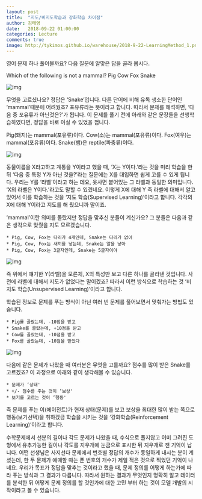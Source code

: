 ```yaml
---
layout: post
title:  "지도/비지도학습과 강화학습 차이점"
author: 김태영
date:   2018-09-22 01:00:00
categories: Lecture
comments: true
image: http://tykimos.github.io/warehouse/2018-9-22-LearningMethod_1.png
---
```


영어 문제 하나 풀어볼까요? 다음 질문에 알맞은 답을 골라 봅시다. 

Which of the following is not a mammal?
Pig
Cow
Fox
Snake

![img](http://tykimos.github.io/warehouse/2018-9-22-LearningMethod_1.png)

무엇을 고르셨나요? 정답은 ‘Snake’입니다. 다른 단어에 비해 유독 생소한 단어인 ‘mammal’때문에 어려웠죠? 포유류라는 뜻이라고 합니다. 따라서 문제를 해석하면, ‘다음 중 포유류가 아닌것은?’가 됩니다. 이 문제를 풀기 전에 아래와 같은 문장들을 선행학습하였다면, 정답을 바로 아실 수 있었을 껍니다.

Pig(돼지)는 mammal(포유류)이다.
Cow(소)는 mammal(포유류)이다.
Fox(여우)는 mammal(포유류)이다.
Snake(뱀)은 reptile(파충류)이다.

![img](http://tykimos.github.io/warehouse/2018-9-22-LearningMethod_2.png)

동물이름을 X라고하고 계통을 Y이라고 했을 때, ‘X는 Y이다.’라는 것을 미리 학습을 한 뒤 ‘다음 중 특정 Y가 아닌 것을?’라는 질문에는 X를 대입하면 쉽게 고를 수 있게 됩니다. 우리는 Y를 ‘라벨'이라고 하는 데요, 옷사면 붙어있는 그 라벨과 동일한 의미입니다. ‘X의 라벨은 Y이다.’라고도 말할 수 있겠네요. 이렇게 X에 대해 Y 즉 라벨에 대해서 알고 있어서 이를 학습하는 것을 ‘지도 학습(Supervised Learning)’이라고 합니다. 각각의 X에 대해 Y이라고 지도를 해 줬으니까 말이죠. 

‘mammal’이란 의미를 몰랐지만 정답을 맞추신 분들이 계신가요? 그 분들은 다음과 같은 생각으로 맞췄을 지도 모르겠습니다. 

    * Pig, Cow, Fox는 다리가 4개인데, Snake는 다리가 없어
    * Pig, Cow, Fox는 새끼를 낳는데, Snake는 알을 낳아
    * Pig, Cow, Fox는 3글자인데, Snake는 5글자이야

![img](http://tykimos.github.io/warehouse/2018-9-22-LearningMethod_3.png)

즉 위에서 얘기한 Y(라벨)을 모른체, X의 특성만 보고 다른 하나를 골라낸 것입니다. 사전에 라벨에 대해서 지도가 없었다는 말이겠죠? 따라서 이런 방식으로 학습하는 것 ‘비지도 학습(Unsupervised Learning)’이라고 합니다.

학습된 정보로 문제를 푸는 방식이 아닌 여러 번 문제를 풀어보면서 맞춰가는 방법도 있습니다.

    * Pig를 골랐는데, -10점을 받고
    * Snake를 골랐는데, +10점을 받고
    * Cow를 골랐는데, -10점을 받고
    * Fox를 골랐는데, -10점을 받았다

![img](http://tykimos.github.io/warehouse/2018-9-22-LearningMethod_4.png)

다음에 같은 문제가 나왔을 때 여러분은 무엇을 고를까요? 점수를 많이 받은 Snake를 고르겠죠? 이 과정으로 아래와 같이 생각해볼 수 있습니다.

    * 문제가 ‘상태'
    * +/- 점수를 주는 것이 ‘보상'
    * 보기를 고르는 것이 ‘행동'
    
즉 문제를 푸는 이(에이전트)가 현재 상태(문제)를 보고 보상을 최대한 많이 받는 쪽으로 행동(보기선택)을 취하겠금 학습을 시키는 것을 ‘강화학습(Reinforcement Learning)’이라고 합니다.

수학문제에서 선분의 길이나 각도 문제가 나왔을 때, 수식으로 풀지않고 이미 그려진 도형에서 유추가능한 길이나 각도를 지우개에 눈금으로 표시한 뒤 지우개로 잰 기억이 납니다. 어떤 선생님은 사지선다 문제에서 번호별 정답의 개수가 동일하게 내시는 분이 계셨는데, 한 두 문제가 애매할 때는 푼 번호의 개수가 제일 적은 것으로 찍었던 기억이 나네요. 우리가 목표가 정답을 맞추는 것이라고 했을 때, 문제 정의를 어떻게 하는가에 따라 푸는 방식과 그 결과가 다릅니다. 따라서 원하는 결과가 무엇인지 명확히 알고 데이터를 분석한 뒤 어떻게 문제 정의를 할 것인가에 대한 고민 부터 하는 것이 모델 개발의 시작이라고 볼 수 있습니다.

